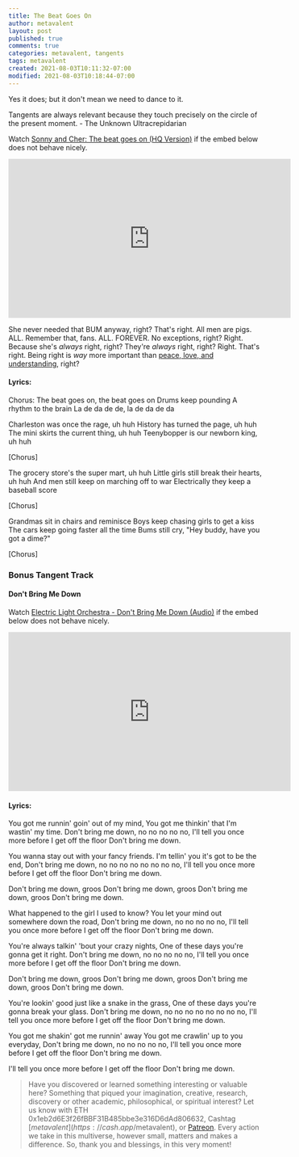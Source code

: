 ```yaml
---
title: The Beat Goes On
author: metavalent
layout: post
published: true
comments: true
categories: metavalent, tangents
tags: metavalent
created: 2021-08-03T10:11:32-07:00
modified: 2021-08-03T10:18:44-07:00
---
```


Yes it does; but it don't mean we need to dance to it.

Tangents are always relevant because they touch precisely on the circle of the present moment. - The Unknown Ultracrepidarian

Watch [Sonny and Cher: The beat goes on (HQ Version)](hhttps://youtu.be/bS3O5zg290k) if the embed below does not behave nicely. 

<div class="embed-container"><iframe loading="lazy" width="560" height="315" src="https://www.youtube.com/embed/bS3O5zg290k" title="YouTube video player" frameborder="0" allow="accelerometer; autoplay; clipboard-write; encrypted-media; gyroscope; picture-in-picture" allowfullscreen></iframe></div>

She never needed that BUM anyway, right? That's right. All men are pigs. ALL. Remember that, fans. ALL. FOREVER. No exceptions, right? Right. Because she's *always* right, right? They're *always* right, right? Right. That's right. Being right is *way* more important than [peace, love, and understanding](https://www.youtube.com/watch?v=Ssd3U_zicAI), right?

#### Lyrics:

Chorus:
The beat goes on, the beat goes on
Drums keep pounding
A rhythm to the brain
La de da de de, la de da de da

Charleston was once the rage, uh huh
History has turned the page, uh huh
The mini skirts the current thing, uh huh
Teenybopper is our newborn king, uh huh

[Chorus]

The grocery store's the super mart, uh huh
Little girls still break their hearts, uh huh
And men still keep on marching off to war
Electrically they keep a baseball score

[Chorus]

Grandmas sit in chairs and reminisce
Boys keep chasing girls to get a kiss
The cars keep going faster all the time
Bums still cry, "Hey buddy,
have you got a dime?"

[Chorus]

### Bonus Tangent Track

#### Don't Bring Me Down

Watch [Electric Light Orchestra - Don't Bring Me Down (Audio)](hhttps://youtu.be/-rD-0tlGGPo) if the embed below does not behave nicely. 

<div class="embed-container"><iframe loading="lazy" width="560" height="315" src="https://www.youtube.com/embed/-rD-0tlGGPo" title="YouTube video player" frameborder="0" allow="accelerometer; autoplay; clipboard-write; encrypted-media; gyroscope; picture-in-picture" allowfullscreen></iframe></div>

#### Lyrics:

You got me runnin' goin' out of my mind,
You got me thinkin' that I'm wastin' my time.
Don't bring me down, no no no no no,
I'll tell you once more before I get off the floor
Don't bring me down.

You wanna stay out with your fancy friends.
I'm tellin' you it's got to be the end,
Don't bring me down, no no no no no no no no,
I'll tell you once more before I get off the floor
Don't bring me down.

Don't bring me down, groos
Don't bring me down, groos
Don't bring me down, groos
Don't bring me down.

What happened to the girl I used to know?
You let your mind out somewhere down the road,
Don't bring me down, no no no no no,
I'll tell you once more before I get off the floor
Don't bring me down.

You're always talkin' 'bout your crazy nights,
One of these days you're gonna get it right.
Don't bring me down, no no no no no,
I'll tell you once more before I get off the floor
Don't bring me down.

Don't bring me down, groos
Don't bring me down, groos
Don't bring me down, groos
Don't bring me down.

You're lookin' good just like a snake in the grass,
One of these days you're gonna break your glass.
Don't bring me down, no no no no no no no no,
I'll tell you once more before I get off the floor
Don't bring me down.

You got me shakin' got me runnin' away
You got me crawlin' up to you everyday,
Don't bring me down, no no no no no,
I'll tell you once more before I get off the floor
Don't bring me down.

I'll tell you once more before I get off the floor
Don't bring me down.

> Have you discovered or learned something interesting or valuable here? Something that piqued your imagination, creative, research, discovery or other academic, philosophical, or spiritual interest? Let us know with ETH 0x1eb2d6E3f26fBBF31B485bbe3e316D6dAd806632, Cashtag [$metavalent](https://cash.app/$metavalent), or [Patreon](https://patreon.com/metavalent). Every action we take in this multiverse, however small, matters and makes a difference. So, thank you and blessings, in this very moment! 

